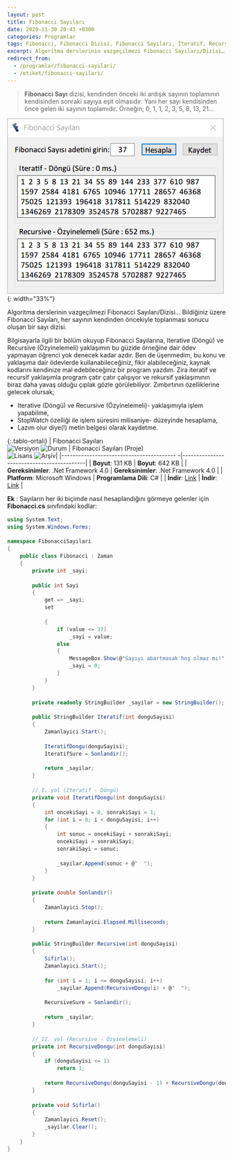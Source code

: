 ```yaml
---
layout: post
title: Fibonacci Sayıları
date: 2020-11-30 20:43 +0300
categories: Programlar
tags: Fibonacci, Fibonacci Dizisi, Fibonacci Sayıları, İteratif, Recursive
excerpt: Algoritma derslerinin vazgeçilmezi Fibonacci Sayıları/Dizisi… Bildiğiniz üzere Fibonacci Sayıları, her sayının kendinden öncekiyle toplanması sonucu oluşan bir sayı dizisi...
redirect_from:
  - /programlar/fibonacci-sayilari/
  - /etiket/fibonacci-sayilari/
---
```

> **Fibonacci Sayı** dizisi, kendinden önceki iki ardışık sayının toplamının kendisinden sonraki sayıya eşit olmasıdır. Yani her sayı kendisinden önce gelen iki sayının toplamıdır. Örneğin; 0, 1, 1, 2, 3, 5, 8, 13, 21...

![fibonacci-sayilari](/images/programlar/fibonacci-sayilari.png){: width="33%"}

Algoritma derslerinin vazgeçilmezi Fibonacci Sayıları/Dizisi… Bildiğiniz üzere Fibonacci Sayıları, her sayının kendinden öncekiyle toplanması sonucu oluşan bir sayı dizisi.

Bilgisayarla ilgili bir bölüm okuyup Fibonacci Sayılarına, Iterative (Döngü) ve Recursive (Özyinelemeli) yaklaşımın bu güzide örneğine dair ödev yapmayan öğrenci yok denecek kadar azdır. Ben de üşenmedim, bu konu ve yaklaşıma dair ödevlerde kullanabileceğiniz, fikir alabileceğiniz, kaynak kodlarını kendinize mal edebileceğiniz bir program yazdım. Zira iteratif ve recursif yaklaşımla program çatır çatır çalışıyor ve rekursif yaklaşımının biraz daha yavaş olduğu çıplak gözle görülebiliyor. Zımbırtının özelliklerine gelecek olursak;

- Iterative (Döngü) ve Recursive (Özyinelemeli)- yaklaşımıyla işlem yapabilme,
- StopWatch özelliği ile işlem süresini milisaniye- düzeyinde hesaplama,
- Lazım olur diye(!) metin belgesi olarak kaydetme.

{:.tablo-ortali}
| Fibonacci Sayıları <br>![Versiyon](https://img.shields.io/badge/Versiyon-1.04-blueviolet.svg?style=flat) ![Durum](https://img.shields.io/badge/Durum-Çalışıyor-success.svg?style=flat) | Fibonacci Sayıları (Proje)<br>![Lisans](https://img.shields.io/badge/Lisans-MIT-blue.svg?style=flat) ![Arşiv](https://img.shields.io/badge/Arşiv-orange.svg?style=flat)|
|----------------------------------------- -|-------------------------------------------|
| **Boyut**:  131 KB                       | **Boyut**:  642 KB                         |
| **Gereksinimler**: .Net Framework 4.0      | **Gereksinimler**: .Net Framework 4.0     |
| **Platform**: Microsoft Windows           | **Programlama Dili**: C#                  |
| **İndir**: [Link](https://www.dropbox.com/s/3v1okk8wypnjwt4/fibonacci-sayilari.zip?dl=1)         | **İndir**: [Link](https://www.dropbox.com/s/s1g8ors6gd6s4o8/fibonacci-sayilari-proje.zip?dl=1) |

**Ek** : Sayıların her iki biçimde nasıl hesaplandığını görmeye gelenler için **Fibonacci.cs** sınıfındaki kodlar:

```csharp
using System.Text;
using System.Windows.Forms;

namespace FibonacciSayilari
{
    public class Fibonacci : Zaman
    {
        private int _sayi;

        public int Sayi
        {
            get => _sayi;
            set

            {
                if (value <= 37)
                    _sayi = value;
                else
                {
                    MessageBox.Show(@"Sayıyı abartmasak hoş olmaz mı!", @"Uyarı", MessageBoxButtons.OK, MessageBoxIcon.Warning);
                    _sayi = 0;
                }
            }
        }

        private readonly StringBuilder _sayilar = new StringBuilder();

        public StringBuilder Iteratif(int donguSayisi)
        {
            Zamanlayici.Start();

            IteratifDongu(donguSayisi);
            IteratifSure = Sonlandir();

            return _sayilar;
        }

        // I. yol (Iteratif - Döngü)
        private void IteratifDongu(int donguSayisi)
        {
            int oncekiSayi = 0, sonrakiSayi = 1;
            for (int i = 0; i < donguSayisi; i++)
            {
                int sonuc = oncekiSayi + sonrakiSayi;
                oncekiSayi = sonrakiSayi;
                sonrakiSayi = sonuc;

                _sayilar.Append(sonuc + @"  ");
            }
        }

        private double Sonlandir()
        {
            Zamanlayici.Stop();

            return Zamanlayici.Elapsed.Milliseconds;
        }

        public StringBuilder Recursive(int donguSayisi)
        {
            Sifirla();
            Zamanlayici.Start();

            for (int i = 1; i <= donguSayisi; i++)
                _sayilar.Append(RecursiveDongu(i) + @"  ");

            RecursiveSure = Sonlandir();

            return _sayilar;
        }

        // II. yol (Recursive - Özyinelemeli)
        private int RecursiveDongu(int donguSayisi)
        {
            if (donguSayisi <= 1)
                return 1;

            return RecursiveDongu(donguSayisi - 1) + RecursiveDongu(donguSayisi - 2);
        }

        private void Sifirla()
        {
            Zamanlayici.Reset();
            _sayilar.Clear();
        }
    }
}
```